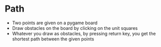 # Path
- Two points are given on a pygame board
- Draw obstacles on the board by clicking on the unit squares
- Whatever you draw as obstacles, by pressing return key, you get the shortest path between the given points
